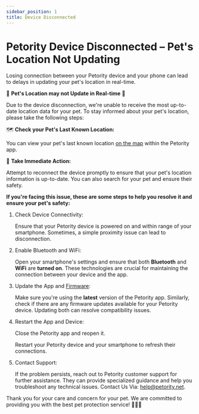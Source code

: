 ```yaml
---
sidebar_position: 1
title: Device Disconnected
---
```


# Petority Device Disconnected – Pet's Location Not Updating
Losing connection between your Petority device and your phone can lead to delays in updating your pet's location in real-time. 

🐾 **Pet's Location may not Update in Real-time** 🐾

Due to the device disconnection, we're unable to receive the most up-to-date location data for your pet. To stay informed about your pet's location, please take the following steps:

🗺️ **Check your Pet's Last Known Location:**

You can view your pet's last known location [on the map](/docs/petority/features/live-tracking) within the Petority app.

🏃 **Take Immediate Action:**

Attempt to reconnect the device promptly to ensure that your pet's location information is up-to-date. You can also search for your pet and ensure their safety.

**If you're facing this issue, these are some steps to help you resolve it and ensure your pet's safety:**

1. Check Device Connectivity:

	Ensure that your Petority device is powered on and within range of your smartphone. Sometimes, a simple proximity issue can lead to disconnection.
2. Enable Bluetooth and WiFi:

	Open your smartphone's settings and ensure that both **Bluetooth** and **WiFi** are **turned on**. These technologies are crucial for maintaining the connection between your device and the app.
3. Update the App and [Firmware](/docs/petority/devices/upgrade-firmware):

	Make sure you're using the **latest** version of the Petority app. Similarly, check if there are any firmware updates available for your Petority device. Updating both can resolve compatibility issues.
6. Restart the App and Device:

	Close the Petority app and reopen it.
	
	Restart your Petority device and your smartphone to refresh their connections.
7. Contact Support:

	If the problem persists, reach out to Petority customer support for further assistance. They can provide specialized guidance and help you troubleshoot any technical issues. Contact Us Via: help@petority.net.

Thank you for your care and concern for your pet. We are committed to providing you with the best pet protection service! 🐶🐱🐾
